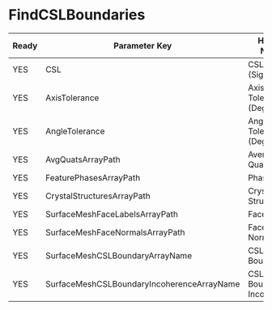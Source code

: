 # FindCSLBoundaries

| Ready | Parameter Key | Human Name | Parameter Type | Parameter Class |
|-------|---------------|------------|-----------------|----------------|
| YES | CSL | CSL (Sigma) | float32 | Float32Parameter |
| YES | AxisTolerance | Axis Tolerance (Degrees) | float32 | Float32Parameter |
| YES | AngleTolerance | Angle Tolerance (Degrees) | float32 | Float32Parameter |
| YES | AvgQuatsArrayPath | Average Quaternions | DataPath | ArraySelectionParameter |
| YES | FeaturePhasesArrayPath | Phases | DataPath | ArraySelectionParameter |
| YES | CrystalStructuresArrayPath | Crystal Structures | DataPath | ArraySelectionParameter |
| YES | SurfaceMeshFaceLabelsArrayPath | Face Labels | DataPath | ArraySelectionParameter |
| YES | SurfaceMeshFaceNormalsArrayPath | Face Normals | DataPath | ArraySelectionParameter |
| YES | SurfaceMeshCSLBoundaryArrayName | CSL Boundary | DataPath | ArrayCreationParameter |
| YES | SurfaceMeshCSLBoundaryIncoherenceArrayName | CSL Boundary Incoherence | DataPath | ArrayCreationParameter |
